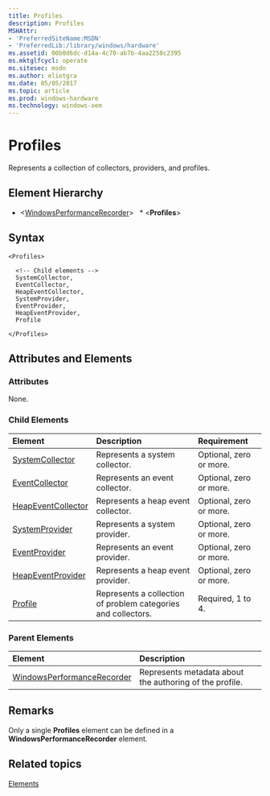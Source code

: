 ```yaml
---
title: Profiles
description: Profiles
MSHAttr:
- 'PreferredSiteName:MSDN'
- 'PreferredLib:/library/windows/hardware'
ms.assetid: 00b0d6dc-d14a-4c70-ab7b-4aa2250c2395
ms.mktglfcycl: operate
ms.sitesec: msdn
ms.author: eliotgra
ms.date: 05/05/2017
ms.topic: article
ms.prod: windows-hardware
ms.technology: windows-oem
---
```



# Profiles

Represents a collection of collectors, providers, and profiles.


## Element Hierarchy

* \<[WindowsPerformanceRecorder](windowsperformancerecorder.md)\>
  * \<**Profiles**\>


## Syntax

```
<Profiles>

  <!-- Child elements -->
  SystemCollector,
  EventCollector,
  HeapEventCollector,
  SystemProvider,
  EventProvider,
  HeapEventProvider,
  Profile

</Profiles>
```


## Attributes and Elements


### Attributes

None.


### Child Elements

| Element                                     | Description                                                   | Requirement             |
| :------------------------------------------ | :------------------------------------------------------------ | :---------------------- |
| [SystemCollector](systemcollector.md)       | Represents a system collector.                                | Optional, zero or more. |
| [EventCollector](eventcollector.md)         | Represents an event collector.                                | Optional, zero or more. |
| [HeapEventCollector](heapeventcollector.md) | Represents a heap event collector.                            | Optional, zero or more. |
| [SystemProvider](systemprovider.md)         | Represents a system provider.                                 | Optional, zero or more. |
| [EventProvider](eventprovider.md)           | Represents an event provider.                                 | Optional, zero or more. |
| [HeapEventProvider](heapeventprovider.md)   | Represents a heap event provider.                             | Optional, zero or more. |
| [Profile](profile-wpr.md)                   | Represents a collection of problem categories and collectors. | Required, 1 to 4.       |


### Parent Elements

| Element                                                     | Description                                             |
| :---------------------------------------------------------- | :------------------------------------------------------ |
| [WindowsPerformanceRecorder](windowsperformancerecorder.md) | Represents metadata about the authoring of the profile. |


## Remarks

Only a single **Profiles** element can be defined in a **WindowsPerformanceRecorder** element.


## Related topics

[Elements](elements.md)

